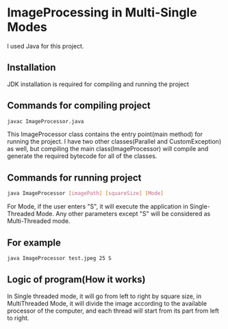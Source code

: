 # ImageProcessing in Multi-Single Modes

l used Java for this project.

## Installation

JDK installation is required for compiling and running the project


## Commands for compiling project
```bash
javac ImageProcessor.java
```
This ImageProcessor class contains the entry point(main method) for running the project. l have two other classes(Parallel and CustomException) as well, but compiling the main class(ImageProcessor) will compile and generate the required bytecode for all of the classes.

## Commands for running project

```bash
java ImageProcessor [imagePath] [squareSize] [Mode]
```

For Mode, if the user enters "S", it will execute the application in Single-Threaded Mode. Any other parameters except "S" will be considered as Multi-Threaded mode.

## For example
```bash
java ImageProcessor test.jpeg 25 S
```
## Logic of program(How it works)
In Single threaded mode, it will go from left to right by square size, in MultiThreaded Mode, it will divide the image according to the available processor of the computer, and each thread will start from its part from left to right.
